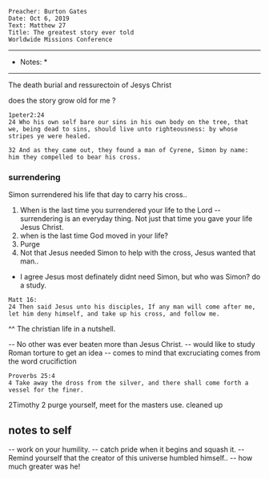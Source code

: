 ```
Preacher: Burton Gates
Date: Oct 6, 2019
Text: Matthew 27
Title: The greatest story ever told
Worldwide Missions Conference
```
**********
* Notes: *
**********

The death burial and ressurectoin of Jesys Christ

does the story grow old for me ?
```
1peter2:24
24 Who his own self bare our sins in his own body on the tree, that we, being dead to sins, should live unto righteousness: by whose stripes ye were healed.
```

```
32 And as they came out, they found a man of Cyrene, Simon by name: him they compelled to bear his cross.
```

### surrendering
Simon surrendered his life that day to carry his cross..

1. When is the last time you surrendered your life to the Lord
-- surrendering is an everyday thing. Not just that time you gave your life Jesus Christ.
2. when is the last time God moved in your life? 
3. Purge
4. Not that Jesus needed Simon to help with the cross, Jesus wanted that man..
- I agree Jesus most definately didnt need Simon, but who was Simon? do a study.


```
Matt 16:
24 Then said Jesus unto his disciples, If any man will come after me, let him deny himself, and take up his cross, and follow me.
```
^^ The christian life in a nutshell.


-- No other was ever beaten more than Jesus Christ.
-- would like to study Roman torture to get an idea
-- comes to mind that excruciating comes from the word crucifiction

```
Proverbs 25:4
4 Take away the dross from the silver, and there shall come forth a vessel for the finer.
```

2Timothy 2
purge yourself, meet for the masters use.
cleaned up

## notes to self
-- work on your humility. 
-- catch pride when it begins and squash it. 
-- Remind yourself that the creator of this universe humbled himself..
-- how much greater was he!

